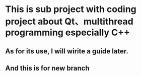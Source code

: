 # This is sub project with coding project about Qt、multithread programming especially C++

## As for its use, I will wirite a guide later.

## And this is for new branch
